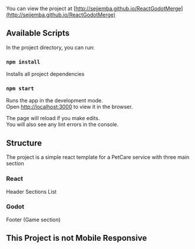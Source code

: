 You can view the project at [http://sejjemba.github.io/ReactGodotMerge](http://sejjemba.github.io/ReactGodotMerge)

## Available Scripts

In the project directory, you can run:

### `npm install`

Installs all project dependencies

### `npm start`

Runs the app in the development mode.<br />
Open [http://localhost:3000](http://localhost:3000) to view it in the browser.

The page will reload if you make edits.<br />
You will also see any lint errors in the console.

## Structure

The project is a simple react template for a PetCare service with three main section

### React

Header
Sections List

### Godot

Footer (Game section)


## This Project is not Mobile Responsive